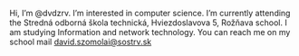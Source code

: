 Hi, I’m @dvdzrv.
I’m interested in computer science.
I’m currently attending the Stredná odborná škola technická, Hviezdoslavova 5, Rožňava school.
I am studying Information and network technology.
You can reach me on my school mail david.szomolai@sostrv.sk

<!---
dvdzrv/dvdzrv is a ✨ special ✨ repository because its `README.md` (this file) appears on your GitHub profile.
You can click the Preview link to take a look at your changes.
--->
